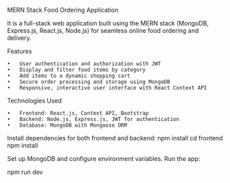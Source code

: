 MERN Stack Food Ordering Application

It is a full-stack web application built using the MERN stack (MongoDB, Express.js, React.js, Node.js) for seamless online food ordering and delivery.

Features

	•	User authentication and authorization with JWT
	•	Display and filter food items by category
	•	Add items to a dynamic shopping cart
	•	Secure order processing and storage using MongoDB
	•	Responsive, interactive user interface with React Context API

Technologies Used

	•	Frontend: React.js, Context API, Bootstrap
	•	Backend: Node.js, Express.js, JWT for authentication
	•	Database: MongoDB with Mongoose ORM
 
Install dependencies for both frontend and backend:
npm install
cd frontend
npm install


Set up MongoDB and configure environment variables.
Run the app:

npm run dev

